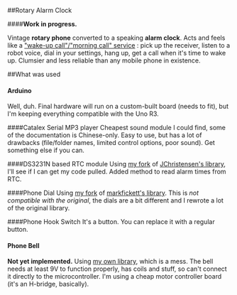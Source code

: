 ##Rotary Alarm Clock

####**Work in progress.**

Vintage **rotary phone** converted to a speaking **alarm clock**. Acts and feels like a ["wake-up call"/"morning call" service](http://en.wikipedia.org/wiki/Wake-up_call_%28service%29) : pick up the receiver, listen to a robot voice, dial in your settings, hang up, get a call when it's time to wake up. Clumsier and less reliable than any mobile phone in existence.

##What was used

#### Arduino

Well, duh. Final hardware will run on a custom-built board (needs to fit), but I'm keeping everything compatible with the Uno R3.

####Catalex Serial MP3 player
Cheapest sound module I could find, some of the documentation is Chinese-only. Easy to use, but has a lot of drawbacks (file/folder names, limited control options, poor sound). Get something else if you can.

####DS3231N based RTC module
Using [my fork](https://github.com/kunaakos/DS3232RTC) of [JChristensen's library](https://github.com/JChristensen/DS3232RTC), I'll see if I can get my code pulled. Added method to read alarm times from RTC.

####Phone Dial
Using [my fork](https://github.com/kunaakos/RotaryDialMM) of [markfickett's library](https://github.com/markfickett/Rotary-Dial). This is *not compatible with the original*, the dials are a bit different and I rewrote a lot of the original library.

####Phone Hook Switch
It's a button. You can replace it with a regular button.

#### Phone Bell
**Not yet implemented.** Using [my own library](https://github.com/kunaakos/PhoneBell), which is a mess. The bell needs at least 9V to function properly, has coils and stuff, so can't connect it directly to the microcontroller. I'm using a cheap motor controller board (it's an H-bridge, basically).